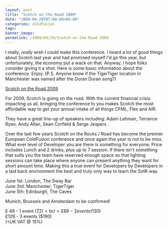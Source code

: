 ```yaml
---
layout: post
title: "Scotch on the Road 2009"
date: "2009-04-29T07:04:00+06:00"
categories: coldfusion 
tags: 
banner_image: 
permalink: /2009/04/29/Scotch-on-the-Road-2009
---
```


I really, <i>really</i> wish I could make this conference. I heard a lot of good things about Scotch last year and had promised myself I'd go this year, but unfortunately, the economy put a wack on that. Anyway, I hope folks consider giving it a shot. Here is some basic information about the conference. Enjoy. (P.S. Anyone know if the TigerTiger location in Manchester was named after the Duran Duran song?)

<a href="http://www.scotchontheroad.com/">Scotch on the Road 2009</a>

For 2009, Scotch is going on the road. With the current financial crisis impacting us all, bringing the conference to you makes Scotch the most affordable way to get your annual intake of all things CFML, Flex and AIR.

They have a great line-up of speakers including: Adam Lehman, Terrance Ryan, Andy Allan, Sean Corfield & Serge Jespers .

Over the last few years Scotch on the Rocks / Road has become the premier European ColdFusion conference and once again this year is not to be miss. What ever level of Developer you are there is something for everyone; Price includes Lunch and 2 drinks, plus up to 7 session. If there isn't something that suits you the team have reserved enough space so that lighting sessions can take place where anyone can present anything they want for short amount time. Making this a true event for Developers by Developers in a laid back environment the best and truly only way to learn the SotR way.

June 1st: London, The Sway Bar<br/>
June 3rd: Manchester, TigerTiger<br/>
June 5th: Edinburgh, The Caves<br />

Munich, Brussels and Amsterdam to be confirmed!

£  49 - 1 event   ($72)<br />
£  89 - 2 events ($130)<br />
£129 - 3 events ($190)<br />
(+UK VAT @ 15%)